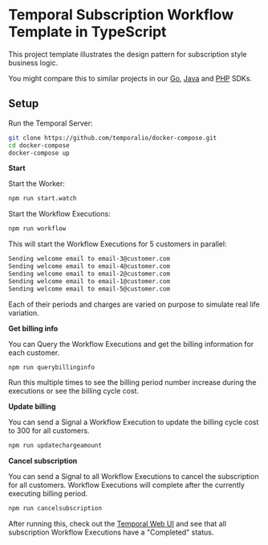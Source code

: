 # Temporal Subscription Workflow Template in TypeScript
<!-- @@@SNIPSTART subscription-ts-readme -->
This project template illustrates the design pattern for subscription style business logic.

You might compare this to similar projects in our [Go](https://github.com/temporalio/subscription-workflow-project-template-go), [Java](https://github.com/temporalio/subscription-workflow-project-template-java) and [PHP](https://github.com/temporalio/subscription-workflow-project-template-php) SDKs.

## Setup

Run the Temporal Server:

```bash
git clone https://github.com/temporalio/docker-compose.git
cd docker-compose
docker-compose up
```

**Start**

Start the Worker:

```bash
npm run start.watch
```

Start the Workflow Executions:

```bash
npm run workflow
```

This will start the Workflow Executions for 5 customers in parallel:

```bash
Sending welcome email to email-3@customer.com
Sending welcome email to email-4@customer.com
Sending welcome email to email-2@customer.com
Sending welcome email to email-1@customer.com
Sending welcome email to email-5@customer.com
```

Each of their periods and charges are varied on purpose to simulate real life variation.

**Get billing info**

You can Query the Workflow Executions and get the billing information for each customer.

```bash
npm run querybillinginfo
```

Run this multiple times to see the billing period number increase during the executions or see the billing cycle cost.

**Update billing**

You can send a Signal a Workflow Execution to update the billing cycle cost to 300 for all customers.

```bash
npm run updatechargeamount
```

**Cancel subscription**

You can send a Signal to all Workflow Executions to cancel the subscription for all customers.
Workflow Executions will complete after the currently executing billing period.

```bash
npm run cancelsubscription
```

After running this, check out the [Temporal Web UI](localhost://8088) and see that all subscription Workflow Executions have a "Completed" status.
<!-- @@@@SNIPEND -->
